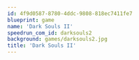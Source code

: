 ```yaml
---
id: 4f9d0587-8780-4ddc-9808-818ec7411fe7
blueprint: game
name: 'Dark Souls II'
speedrun_com_id: darksouls2
background: games/darksouls2.jpg
title: 'Dark Souls II'
---
```

